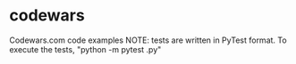 # codewars
Codewars.com code examples
NOTE: tests are written in PyTest format. To execute the tests, "python -m pytest <module>.py"
